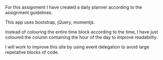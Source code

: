 For this assignment I have created a daily planner according to the assignment guidelines.

This app uses bootstrap, jQuery, momentjs.

Instead of colouring the entire time block according to the time, I have just coloured the column containing  the hour of the day to improve readability.

I will work to improve this site by using event delegation to avoid large repetative blocks of code.

